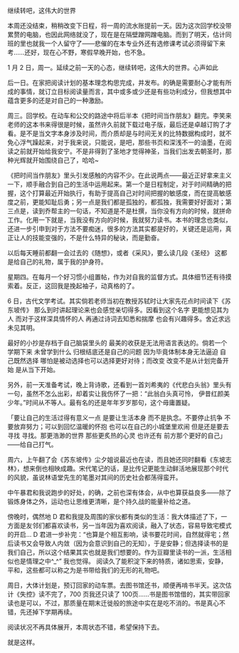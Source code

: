 继续转吧，这伟大的世界


本周还没结束，稍稍改变下日程，将一周的流水账提前一天。因为这次回学校没带累赘的电脑，也因此网络就没了，现在是在隔壁蹭网蹭电脑。而到了明天，估计同班的里也就我一个人留守了——悲催的在本专业外还有选修课考试必须得留下来考……还好，现在心不野，寒假早晚开始，也不急。

1 月 2 日，周一。延续之前一天的心态，继续转吧，这伟大的世界。心声如此

后一日。在家把阅读计划的基本理念构思完成，并发布。的确是需要耐心才能有所成的事情，就订立目标阅读量而言，其中或多或少还是有些功利成分，但我想其中蕴含更多的还是对自己的一种激励。

周三。回学校。在动车和公交的路途中将后半本《把时间当作朋友》翻完。李笑来老师的这本书来得很是时候，虽然许久前就下载过电子版，最后还是卓越订购了才看。是不是当文字本身涉及时间，而介质却是与时间无关的比特数据构成时，就不免心浮气躁起来，对于我来说，只能说，是吧，那些书页和深浅不一的油墨，在阅读之前就开始给我安宁。不是非得到了圣地才觉得神圣，当我们出发去朝圣时，那种光辉就开始围绕自己了，哈哈~

《把时间当作朋友》里头引发感触的内容不少。在此说两点——最近正好拿来主义一下，顺手融合到自己的生活中运用起来。第一个是日程制定，对于时间精确的把握，这个打算最近开始执行，有助于提高自己对时间把握的敏感度，而在提高敏感度之前，更能知耻后勇；另一点是我们都是孤独的，都孤独，我需要好好面对；第三点是，读到乔帮主的一句话，不知道是不是杜撰，当你没有方向的时候，就拼命工作。化用一下就是，当我没有方向的时候，我就努力读书。本书的理念也类似，还进一步引申到对于方法不要痴迷，很多的方法其实都是好的，关键还是运用，真正让人的技能变强的，不是什么特异的秘诀，而是勤奋。

以后每天睡前都翻一会过去的《随想》，或者《采风》，要么读几段《圣经》 这都是给自己的礼物，属于我的护身符。

星期四。在每月一个好习惯小组置帖，作为对自我的监督方式。具体细节还有待摸索着。反正，这回我是挽起袖子，动真格的了。

6 日，古代文学考试。其实倘若老师当初在教授苏轼时让大家先花点时间读下《苏东坡传》 那么到时讲起理论来也会感觉亲切得多。因看到这个名字 更能想见其为人 而对于这样深具情怀的人 再通过诗词去知悉和揣摩 也会有兴趣得多。舍近求远 未见其明。

最好的小抄是存档于自己脑袋里头的 最美的收获是无法用语言表达的。倘若一个学期下来 未曾学到什么 归根结底还是自己的问题 因为毕竟体制本身无法逼迫 自己既然选择 哪怕是被动选择也可以选择更好对待；而改变 改变不是从计划完备开始 是从当下开始。
 
另外，前一天准备考试，晚上背诗歌，还看到一首刘希夷的《代悲白头翁》里头有一句，虽然不怎么出彩，却着实让我伤怀了一把：“此翁白头真可怜， 伊昔红颜美少年。”时间从不等人。最有名的还是年年岁岁那句，这个毋庸置疑。

「要让自己的生活过得有意义一点 是要让生活本身 而不是执念。不要停止抗争 不要放弃努力；可以到回忆温暖的怀抱 也可以在自己的小城堡里欢闹 但是还是要去寻找 寻找。那更浩渺的世界 那些更炙热的心灵 也许还有 前方那个更好的自己」——给自己打气。

周六，上午翻了会《苏东坡传》尘夕姐说最近也在读，而且她还同时翻看《东坡志林》，想来倒也相映成趣。宋代笔记的话，是比传记更能生动鲜活地展现那个时代的风貌，虽说林语堂先生的笔墨对其间的历史社会都荡得蛮开。

中午暴君和我说跑步的好处，的确，之前也深有体会，从中也算获益良多——除了锻炼身体之外，运动也让思维更清晰，是个持久战的能量补给之道。

傍晚时，偶然地 D 君和我提及周围的家伙都有类似的生活：我大体描述了下，一方面是友邻们都喜欢读书，另一当年因为喜欢阅读，融入了状态，容易导致宅模式的开启… D 君进一步补完：“也算是个相互影响，读书要花时间，自然就得宅；然后读书又会导致人内敛（因为会意识到自己的无知），于是安静；但选择读书的是我们自己，所以这个结果其实也就是我们想要的。作为豆瓣里读书的一派，生活相似也是情理之中^_^” 我也觉得。 阅读久了能积淀下来的特质，诸如思索，安静，平和，这些都可以称之为是书带给我们的无形的礼物吧。  

周日，大体计划是，预订回家的动车票。去图书馆还书，顺便再啃书半天。这次估计《失控》读不完了，700 页我还只读了 100页……书是图书馆借的，其实带回家读也是可以，不过，那质量在期末迁徙般的旅途中实在是吃不消的。书是真心不错，先还掉下学期再续。

阅读状况不再具体展开，本周状态不错，希望保持下去。

就是这样。